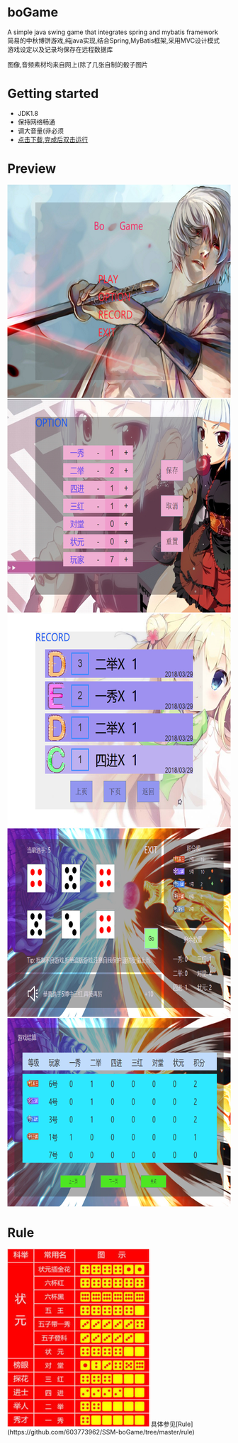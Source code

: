 # boGame

A simple java swing game that integrates spring and mybatis framework  
简易的中秋博饼游戏,纯java实现,结合Spring,MyBatis框架,采用MVC设计模式  
游戏设定以及记录均保存在远程数据库  

图像,音频素材均来自网上(除了几张自制的骰子图片

# Getting started

* JDK1.8
* 保持网络畅通
* 调大音量(非必须
* [点击下载,完成后双击运行](https://github.com/603773962/SSM-boGame/releases/download/v1.0/boGame-1.0-SNAPSHOT.jar)

# Preview

<img src="https://github.com/603773962/SSM-boGame/raw/master/screenshots/entry.png" width=640 height=480 />

<img src="https://github.com/603773962/SSM-boGame/raw/master/screenshots/option.png" width=640 height=480 />

<img src="https://github.com/603773962/SSM-boGame/raw/master/screenshots/record.png" width=640 height=480 />

<img src="https://github.com/603773962/SSM-boGame/raw/master/screenshots/play.png" width=776 height=424 />

<img src="https://github.com/603773962/SSM-boGame/raw/master/screenshots/settlement.png" width=776 height=424 />


# Rule

<img src="https://github.com/603773962/SSM-boGame/raw/master/rule/rule.png" width=320 height=400 />
具体参见[Rule](https://github.com/603773962/SSM-boGame/tree/master/rule)
